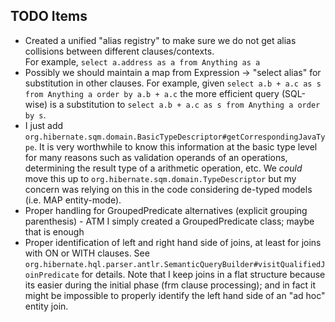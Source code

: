 TODO Items
----------

* Created a unified "alias registry" to make sure we do not get alias collisions between different clauses/contexts.  
For example, `select a.address as a from Anything as a`
* Possibly we should maintain a map from Expression -> "select alias" for substitution in other clauses.  For example,
given `select a.b + a.c as s from Anything a order by a.b + a.c` the more efficient query (SQL-wise) is a substitution to
`select a.b + a.c as s from Anything a order by s`.
* I just add `org.hibernate.sqm.domain.BasicTypeDescriptor#getCorrespondingJavaType`.  It is very worthwhile to
know this information at the basic type level for many reasons such as validation operands of an operations, 
determining the result type of a arithmetic operation, etc.  We *could* move this up to `org.hibernate.sqm.domain.TypeDescriptor`
but my concern was relying on this in the code considering de-typed models (i.e. MAP entity-mode).
* Proper handling for GroupedPredicate alternatives (explicit grouping parenthesis) - ATM I simply
created a GroupedPredicate class; maybe that is enough
* Proper identification of left and right hand side of joins, at least for joins with ON or WITH clauses.  See 
`org.hibernate.hql.parser.antlr.SemanticQueryBuilder#visitQualifiedJoinPredicate` for details.  Note that I keep
joins in a flat structure because its easier during the initial phase (frm clause processing); and in fact it might
be impossible to properly identify the left hand side of an "ad hoc" entity join.